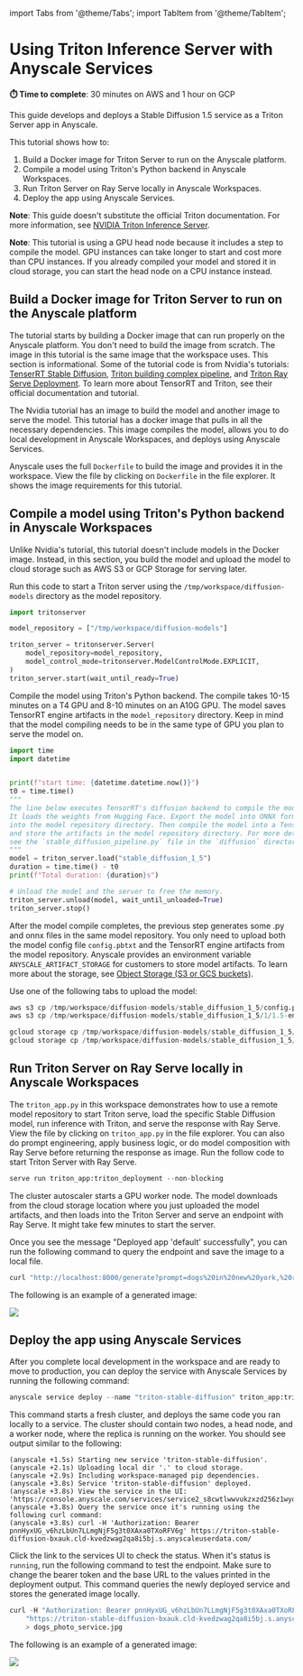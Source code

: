 import Tabs from '@theme/Tabs';
import TabItem from '@theme/TabItem';

# Using Triton Inference Server with Anyscale Services

**⏱️ Time to complete**: 30 minutes on AWS and 1 hour on GCP

This guide develops and deploys a Stable Diffusion 1.5 service as a Triton Server app
in Anyscale.

This tutorial shows how to:
1. Build a Docker image for Triton Server to run on the Anyscale platform.
2. Compile a model using Triton's Python backend in Anyscale Workspaces.
3. Run Triton Server on Ray Serve locally in Anyscale Workspaces.
4. Deploy the app using Anyscale Services.

**Note**: This guide doesn't substitute the official Triton documentation.
For more information, see
[NVIDIA Triton Inference Server](https://docs.nvidia.com/deeplearning/triton-inference-server/user-guide/docs/index.html).

**Note**: This tutorial is using a GPU head node because it includes a step to
compile the model. GPU instances can take longer to start and cost more than CPU
instances. If you already compiled your model and stored it in cloud storage, you
can start the head node on a CPU instance instead.


## Build a Docker image for Triton Server to run on the Anyscale platform

The tutorial starts by building a Docker image that can run properly on the Anyscale
platform. You don't need to build the image from scratch. The image in this
tutorial is the same image that the workspace uses. This section is informational.
Some of the tutorial code is from Nvidia's tutorials:
[TenserRT Stable Diffusion](https://github.com/NVIDIA/TensorRT/blob/release/10.0/demo/Diffusion/README.md),
[Triton building complex pipeline](https://github.com/triton-inference-server/tutorials/blob/r24.04/Conceptual_Guide/Part_6-building_complex_pipelines/README.md),
and [Triton Ray Serve Deployment](https://github.com/triton-inference-server/tutorials/tree/r24.04/Triton_Inference_Server_Python_API/examples/rayserve).
To learn more about TensorRT and Triton, see their official documentation and tutorial.

The Nvidia tutorial has an image to build the model and another image to serve the
model. This tutorial has a docker image that pulls in all the necessary dependencies.
This image compiles the model, allows you to do local development in Anyscale
Workspaces, and deploys using Anyscale Services.

Anyscale uses the full `Dockerfile` to build the image and provides it in the workspace.
View the file by clicking on `Dockerfile` in the file explorer. It shows the image
requirements for this tutorial.

## Compile a model using Triton's Python backend in Anyscale Workspaces

Unlike Nvidia's tutorial, this tutorial doesn't include models in the Docker image.
Instead, in this section, you build the model and upload the model to cloud
storage such as AWS S3 or GCP Storage for serving later.

Run this code to start a Triton server using the `/tmp/workspace/diffusion-models`
directory as the model repository.


```python
import tritonserver

model_repository = ["/tmp/workspace/diffusion-models"]

triton_server = tritonserver.Server(
    model_repository=model_repository,
    model_control_mode=tritonserver.ModelControlMode.EXPLICIT,
)
triton_server.start(wait_until_ready=True)
```

Compile the model using Triton's Python backend. The compile takes 10-15 minutes on a
T4 GPU and 8-10 minutes on an A10G GPU. The model saves TensorRT engine artifacts
in the `model_repository` directory. Keep in mind that the model compiling needs to be
in the same type of GPU you plan to serve the model on.



```python
import time
import datetime


print(f"start time: {datetime.datetime.now()}")
t0 = time.time()
"""
The line below executes TensorRT's diffusion backend to compile the model.
It loads the weights from Hugging Face. Export the model into ONNX format
into the model repository directory. Then compile the model into a TensorRT engine
and store the artifacts in the model repository directory. For more details,
see the `stable_diffusion_pipeline.py` file in the `diffusion` directory.
"""
model = triton_server.load("stable_diffusion_1_5")
duration = time.time() - t0
print(f"Total duration: {duration}s")

# Unload the model and the server to free the memory.
triton_server.unload(model, wait_until_unloaded=True)
triton_server.stop()
```

After the model compile completes, the previous step generates some .py and onnx files
in the same model repository. You only need to upload both the model config file
`config.pbtxt` and the TensorRT engine artifacts from the model repository. Anyscale
provides an environment variable `ANYSCALE_ARTIFACT_STORAGE` for customers to store
model artifacts. To learn more about the storage, see
[Object Storage (S3 or GCS buckets)](https://docs.anyscale.com/1.0.0/services/storage/#object-storage-s3-or-gcs-buckets).

Use one of the following tabs to upload the model:


<Tabs>
    <TabItem value="AWS" label="AWS" default>

```python
aws s3 cp /tmp/workspace/diffusion-models/stable_diffusion_1_5/config.pbtxt $ANYSCALE_ARTIFACT_STORAGE/triton_model_repository/stable_diffusion_1_5/config.pbtxt
aws s3 cp /tmp/workspace/diffusion-models/stable_diffusion_1_5/1/1.5-engine-batch-size-1/ $ANYSCALE_ARTIFACT_STORAGE/triton_model_repository/stable_diffusion_1_5/1/1.5-engine-batch-size-1/ --recursive
```

  </TabItem>
  <TabItem value="GCP" label="GCP">

```python
gcloud storage cp /tmp/workspace/diffusion-models/stable_diffusion_1_5/config.pbtxt $ANYSCALE_ARTIFACT_STORAGE/triton_model_repository/stable_diffusion_1_5/config.pbtxt
gcloud storage cp /tmp/workspace/diffusion-models/stable_diffusion_1_5/1/1.5-engine-batch-size-1/ $ANYSCALE_ARTIFACT_STORAGE/triton_model_repository/stable_diffusion_1_5/1/1.5-engine-batch-size-1/ --recursive
```

  </TabItem>
</Tabs>

## Run Triton Server on Ray Serve locally in Anyscale Workspaces

The `triton_app.py` in this workspace demonstrates how to use a remote model repository
to start Triton serve, load the specific Stable Diffusion model, run inference with
Triton, and serve the response with Ray Serve. View the file by clicking on
`triton_app.py` in the file explorer. You can also do prompt engineering, apply
business logic, or do model composition with Ray Serve before returning the response
as image. Run the follow code to start Triton Server with Ray Serve.


```python
serve run triton_app:triton_deployment --non-blocking
```

The cluster autoscaler starts a GPU worker node. The model downloads from the cloud
storage location where you just uploaded the model artifacts, and then loads into
the Triton Server and serve an endpoint with Ray Serve. It might take few minutes to
start the server.

Once you see the message "Deployed app 'default' successfully", you can run the
following command to query the endpoint and save the image to a local file.


```python
curl "http://localhost:8000/generate?prompt=dogs%20in%20new%20york,%20realistic,%204k,%20photograph" > dogs_photo.jpg
```

The following is an example of a generated image:

<img src="https://raw.githubusercontent.com/anyscale/templates/main/templates/triton_services/assets/dogs_photo.jpg"/>

## Deploy the app using Anyscale Services

After you complete local development in the workspace and are ready to move to
production, you can deploy the service with Anyscale Services by running the following
command:



```python
anyscale service deploy --name "triton-stable-diffusion" triton_app:triton_deployment
```

This command starts a fresh cluster, and deploys the same code you ran locally to a
service. The cluster should contain two nodes, a head node, and a worker node, where
the replica is running on the worker. You should see output similar to the following:

```commandline
(anyscale +1.5s) Starting new service 'triton-stable-diffusion'.
(anyscale +2.1s) Uploading local dir '.' to cloud storage.
(anyscale +2.9s) Including workspace-managed pip dependencies.
(anyscale +3.8s) Service 'triton-stable-diffusion' deployed.
(anyscale +3.8s) View the service in the UI: 'https://console.anyscale.com/services/service2_s8cwtlwwvukzxzd256z1wyqmj9'
(anyscale +3.8s) Query the service once it's running using the following curl command:
(anyscale +3.8s) curl -H 'Authorization: Bearer pnnHyxUG_v6hzLbUn7LLmgNjF5g3t0XAxa0TXoRFV6g' https://triton-stable-diffusion-bxauk.cld-kvedzwag2qa8i5bj.s.anyscaleuserdata.com/
```

Click the link to the services UI to check the status. When it's status is `running`,
run the following command to test the endpoint. Make sure to change the bearer token
and the base URL to the values printed in the deployment output. This command queries
the newly deployed service and stores the generated image locally.


```python
curl -H "Authorization: Bearer pnnHyxUG_v6hzLbUn7LLmgNjF5g3t0XAxa0TXoRFV6g" \
    "https://triton-stable-diffusion-bxauk.cld-kvedzwag2qa8i5bj.s.anyscaleuserdata.com/generate?prompt=dogs%20in%20new%20york,%20realistic,%204k,%20photograph" \
    > dogs_photo_service.jpg
```

The following is an example of a generated image:

<img src="https://raw.githubusercontent.com/anyscale/templates/main/templates/triton_services/assets/dogs_photo_service.jpg"/>
